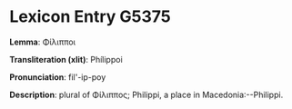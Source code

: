 # Lexicon Entry G5375

**Lemma**: Φίλιπποι

**Transliteration (xlit)**: Phílippoi

**Pronunciation**: fil'-ip-poy

**Description**:
plural of Φίλιππος; Philippi, a place in Macedonia:--Philippi.
